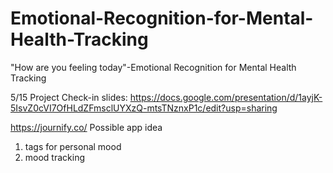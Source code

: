# Emotional-Recognition-for-Mental-Health-Tracking
"How are you feeling today"-Emotional Recognition for Mental Health Tracking

5/15 Project Check-in slides: https://docs.google.com/presentation/d/1ayjK-5IsvZ0cVI7OfHLdZFmsclUYXzQ-mtsTNznxP1c/edit?usp=sharing


https://journify.co/ Possible app idea
1. tags for personal mood
2. mood tracking